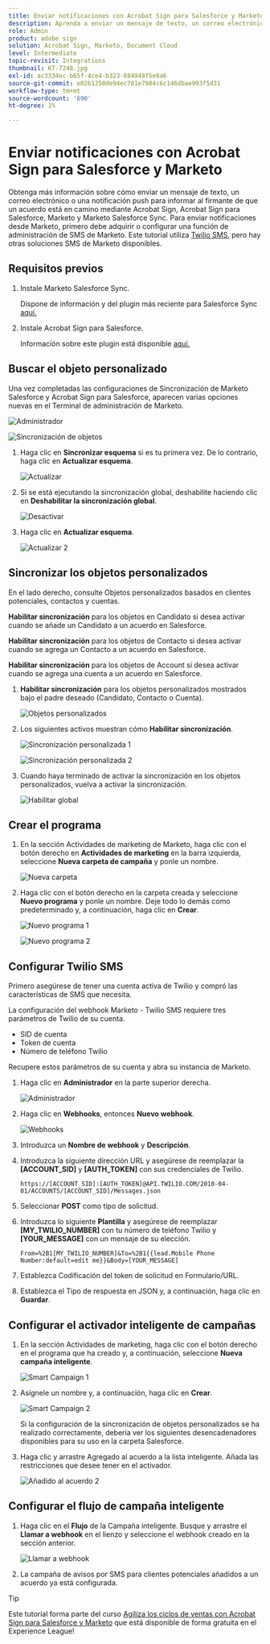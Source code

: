 ```yaml
---
title: Enviar notificaciones con Acrobat Sign para Salesforce y Marketo
description: Aprenda a enviar un mensaje de texto, un correo electrónico o una notificación push para informar al firmante de que un acuerdo está en camino
role: Admin
product: adobe sign
solution: Acrobat Sign, Marketo, Document Cloud
level: Intermediate
topic-revisit: Integrations
thumbnail: KT-7248.jpg
exl-id: ac3334ec-b65f-4ce4-b323-884948f5e0a6
source-git-commit: e02b1250de94ec781e7984c6c146dbae993f5d31
workflow-type: tm+mt
source-wordcount: '690'
ht-degree: 1%

---
```


# Enviar notificaciones con Acrobat Sign para Salesforce y Marketo

Obtenga más información sobre cómo enviar un mensaje de texto, un correo electrónico o una notificación push para informar al firmante de que un acuerdo está en camino mediante Acrobat Sign, Acrobat Sign para Salesforce, Marketo y Marketo Salesforce Sync. Para enviar notificaciones desde Marketo, primero debe adquirir o configurar una función de administración de SMS de Marketo. Este tutorial utiliza [Twilio SMS](https://launchpoint.marketo.com/twilio/twilio-sms-for-marketo/), pero hay otras soluciones SMS de Marketo disponibles.

## Requisitos previos

1. Instale Marketo Salesforce Sync.

   Dispone de información y del plugin más reciente para Salesforce Sync [aquí.](https://experienceleague.adobe.com/docs/marketo/using/product-docs/crm-sync/salesforce-sync/understanding-the-salesforce-sync.html)

1. Instale Acrobat Sign para Salesforce.

   Información sobre este plugin está disponible [aquí.](https://helpx.adobe.com/ca/sign/using/salesforce-integration-installation-guide.html)

## Buscar el objeto personalizado

Una vez completadas las configuraciones de Sincronización de Marketo Salesforce y Acrobat Sign para Salesforce, aparecen varias opciones nuevas en el Terminal de administración de Marketo.

![Administrador](assets/adminTab.png)

![Sincronización de objetos](assets/salesforceAdmin.png)

1. Haga clic en **Sincronizar esquema** si es tu primera vez. De lo contrario, haga clic en **Actualizar esquema**.

   ![Actualizar](assets/refreshSchema1.png)

1. Si se está ejecutando la sincronización global, deshabilite haciendo clic en **Deshabilitar la sincronización global**.

   ![Desactivar](assets/disableGlobal.png)

1. Haga clic en **Actualizar esquema**.

   ![Actualizar 2](assets/refreshSchema2.png)

## Sincronizar los objetos personalizados

En el lado derecho, consulte Objetos personalizados basados en clientes potenciales, contactos y cuentas.

**Habilitar sincronización** para los objetos en Candidato si desea activar cuando se añade un Candidato a un acuerdo en Salesforce.

**Habilitar sincronización** para los objetos de Contacto si desea activar cuando se agrega un Contacto a un acuerdo en Salesforce.

**Habilitar sincronización** para los objetos de Account si desea activar cuando se agrega una cuenta a un acuerdo en Salesforce.

1. **Habilitar sincronización** para los objetos personalizados mostrados bajo el padre deseado (Candidato, Contacto o Cuenta).

   ![Objetos personalizados](assets/customObjects.png)

1. Los siguientes activos muestran cómo **Habilitar sincronización**.

   ![Sincronización personalizada 1](assets/customObjectSync1.png)

   ![Sincronización personalizada 2](assets/customObjectSync2.png)

1. Cuando haya terminado de activar la sincronización en los objetos personalizados, vuelva a activar la sincronización.

   ![Habilitar global](assets/enableGlobal.png)

## Crear el programa

1. En la sección Actividades de marketing de Marketo, haga clic con el botón derecho en **Actividades de marketing** en la barra izquierda, seleccione **Nueva carpeta de campaña** y ponle un nombre.

   ![Nueva carpeta](assets/newFolder.png)

1. Haga clic con el botón derecho en la carpeta creada y seleccione **Nuevo programa** y ponle un nombre. Deje todo lo demás como predeterminado y, a continuación, haga clic en **Crear**.

   ![Nuevo programa 1](assets/newProgram1.png)

   ![Nuevo programa 2](assets/newProgram2.png)

## Configurar Twilio SMS

Primero asegúrese de tener una cuenta activa de Twilio y compró las características de SMS que necesita.

La configuración del webhook Marketo - Twilio SMS requiere tres parámetros de Twilio de su cuenta.

- SID de cuenta
- Token de cuenta
- Número de teléfono Twilio

Recupere estos parámetros de su cuenta y abra su instancia de Marketo.

1. Haga clic en **Administrador** en la parte superior derecha.

   ![Administrador](assets/adminTab.png)

1. Haga clic en **Webhooks**, entonces **Nuevo webhook**.

   ![Webhooks](assets/webhooks.png)

1. Introduzca un **Nombre de webhook** y **Descripción**.

1. Introduzca la siguiente dirección URL y asegúrese de reemplazar la **[ACCOUNT_SID]** y **[AUTH_TOKEN]** con sus credenciales de Twilio.

   ```
   https://[ACCOUNT_SID]:[AUTH_TOKEN]@API.TWILIO.COM/2010-04-01/ACCOUNTS/[ACCOUNT_SID]/Messages.json
   ```

1. Seleccionar **POST** como tipo de solicitud.

1. Introduzca lo siguiente **Plantilla** y asegúrese de reemplazar **[MY_TWILIO_NUMBER]** con tu número de teléfono Twilio y **[YOUR_MESSAGE]** con un mensaje de su elección.

   ```
   From=%2B1[MY_TWILIO_NUMBER]&To=%2B1{{lead.Mobile Phone Number:default=edit me}}&Body=[YOUR_MESSAGE]
   ```

1. Establezca Codificación del token de solicitud en Formulario/URL.

1. Establezca el Tipo de respuesta en JSON y, a continuación, haga clic en **Guardar**.

## Configurar el activador inteligente de campañas

1. En la sección Actividades de marketing, haga clic con el botón derecho en el programa que ha creado y, a continuación, seleccione **Nueva campaña inteligente**.

   ![Smart Campaign 1](assets/smartCampaign1.png)

1. Asígnele un nombre y, a continuación, haga clic en **Crear**.

   ![Smart Campaign 2](assets/smartCampaign3.png)

   Si la configuración de la sincronización de objetos personalizados se ha realizado correctamente, debería ver los siguientes desencadenadores disponibles para su uso en la carpeta Salesforce.

1. Haga clic y arrastre Agregado al acuerdo a la lista inteligente. Añada las restricciones que desee tener en el activador.

   ![Añadido al acuerdo 2](assets/addedToAgreement2.png)

## Configurar el flujo de campaña inteligente

1. Haga clic en el **Flujo** de la Campaña inteligente. Busque y arrastre el **Llamar a webhook** en el lienzo y seleccione el webhook creado en la sección anterior.

   ![Llamar a webhook](assets/callWebhook.png)

1. La campaña de avisos por SMS para clientes potenciales añadidos a un acuerdo ya está configurada.

>[!TIP]
>
>Este tutorial forma parte del curso [Agiliza los ciclos de ventas con Acrobat Sign para Salesforce y Marketo](https://experienceleague.adobe.com/?recommended=Sign-U-1-2021.1) que está disponible de forma gratuita en el Experience League!